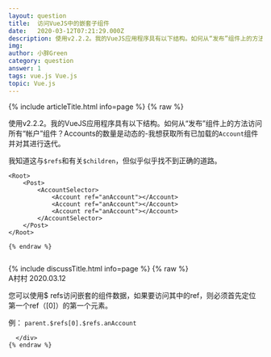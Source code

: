 ```yaml
---
layout: question
title:  访问VueJS中的嵌套子组件
date:   2020-03-12T07:21:29.000Z
description: 使用v2.2.2。我的VueJS应用程序具有以下结构。如何从“发布”组件上的方法访问所有“帐户”组件？Accounts的数量是动态的-我想获取所有已加载的...
img: 
author: 小胖Green
category: question
answer: 1
tags: vue.js Vue.js
topic: Vue.js
---
```

<div class="article-root">
  <div class="article">
    {% include articleTitle.html info=page %}
    {% raw %}
    <div class="article-content"><p><font style="vertical-align: inherit;"><font style="vertical-align: inherit;">使用v2.2.2。</font><font style="vertical-align: inherit;">我的VueJS应用程序具有以下结构。</font><font style="vertical-align: inherit;">如何从“发布”组件上的方法访问所有“帐户”组件？</font><font style="vertical-align: inherit;">Accounts的数量是动态的-我想获取所有已加载的</font></font><code>Account</code><font style="vertical-align: inherit;"><font style="vertical-align: inherit;">组件并对其进行迭代。</font></font></p>

<p><font style="vertical-align: inherit;"><font style="vertical-align: inherit;">我知道这与</font></font><code>$refs</code><font style="vertical-align: inherit;"><font style="vertical-align: inherit;">和有关</font></font><code>$children</code><font style="vertical-align: inherit;"><font style="vertical-align: inherit;">，但似乎似乎找不到正确的道路。</font></font></p>

<pre><code>&lt;Root&gt;<font></font>
    &lt;Post&gt;<font></font>
        &lt;AccountSelector&gt;<font></font>
            &lt;Account ref="anAccount"&gt;&lt;/Account&gt;<font></font>
            &lt;Account ref="anAccount"&gt;&lt;/Account&gt;<font></font>
            &lt;Account ref="anAccount"&gt;&lt;/Account&gt;<font></font>
        &lt;/AccountSelector&gt;<font></font>
    &lt;/Post&gt;<font></font>
&lt;/Root&gt;<font></font>
</code></pre></div>
    {% endraw %}
  </div>
  <p style="height: 0;width:0;overflow: hidden;"> 第1048篇《访问VueJS中的嵌套子组件》来自Winter(https://github.com/aiyld/aiyld.github.io)的站点</p>
  <div class="discuss-wrapper">
    {% include discussTitle.html info=page %}
    {% raw %}
    <div class="discuss-item">
        <div class="discuss-parent">
          <div class="discuss-meta">
            <span class="discuss-user">A村村</span>
            <span class="discuss-time">2020.03.12</span>
          </div>
          <div class="discuss-comment"><p><font style="vertical-align: inherit;"><font style="vertical-align: inherit;">您可以使用$ refs访问嵌套的组件数据，如果要访问其中的ref，则必须首先定位第一个ref（[0]）的第一个元素。</font></font></p>

<p><font style="vertical-align: inherit;"><font style="vertical-align: inherit;">例： </font></font><code>parent.$refs[0].$refs.anAccount</code></p></div>
        </div>
        
      </div>
    {% endraw %}
  </div>
<div>
